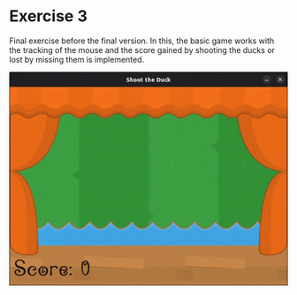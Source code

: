 # Exercise 3

Final exercise before the final version. In this, the basic game works with the
tracking of the mouse and the score gained by shooting the ducks or lost by
missing them is implemented.

![gamePreview](https://github.com/DiabeticOwl/Learning_Ebiten/blob/master/basic-shooter/exercise3/Shoot-The-Duck-Initial.gif)
